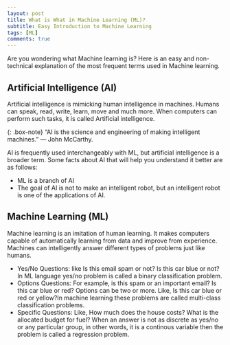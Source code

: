 ```yaml
---
layout: post
title: What is What in Machine Learning (ML)?
subtitle: Easy Introduction to Machine Learning 
tags: [ML]
comments: true
---
```


Are you wondering what Machine learning is? Here is an easy and non-technical explanation of the most frequent terms used in Machine learning.

## Artificial Intelligence (AI)

Artificial intelligence is mimicking human intelligence in machines. Humans can speak, read, write, learn, move and much more. When computers can perform such tasks, it is called Artificial intelligence. 

{: .box-note}
“AI is the science and engineering of making intelligent machines.” — John McCarthy.

AI is frequently used interchangeably with ML, but artificial intelligence is a broader term.  Some facts about AI that will help you understand it better are as follows: 

- ML is a branch of AI
- The goal of AI is not to make an intelligent robot, but an intelligent robot is one of the applications of AI.

## Machine Learning (ML)

Machine learning is an imitation of human learning. It makes computers capable of automatically learning from data and improve from experience.
Machines can intelligently answer different types of problems just like humans. 

- Yes/No Questions: like Is this email spam or not? Is this car blue or not? In ML language yes/no problem is called a binary classification problem.  
- Options Questions: For example, is this spam or an important email? Is this car blue or red? Options can be two or more. Like, Is this car blue or red or yellow?In machine learning these problems are called multi-class classification problems.
- Specific Questions: Like, How much does the house costs? What is the allocated budget for fuel? When an answer is not as discrete as yes/no or any particular group, in other words, it is a continous variable then the problem is called a regression problem.    


